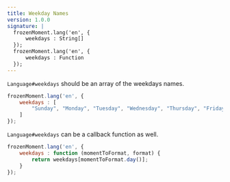 ```yaml
---
title: Weekday Names
version: 1.0.0
signature: |
  frozenMoment.lang('en', {
      weekdays : String[]
  });
  frozenMoment.lang('en', {
      weekdays : Function
  });
---
```



`Language#weekdays` should be an array of the weekdays names.

```javascript
frozenMoment.lang('en', {
    weekdays : [
        "Sunday", "Monday", "Tuesday", "Wednesday", "Thursday", "Friday", "Saturday"
    ]
});
```

`Language#weekdays` can be a callback function as well.

```javascript
frozenMoment.lang('en', {
    weekdays : function (momentToFormat, format) {
        return weekdays[momentToFormat.day()];
    }
});
```
